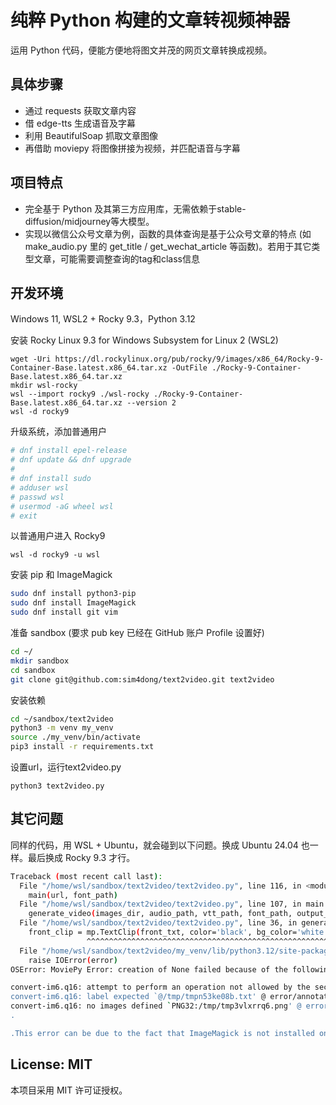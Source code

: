 # 纯粹 Python 构建的文章转视频神器
运用 Python 代码，便能方便地将图文并茂的网页文章转换成视频。

## 具体步骤
- 通过 requests 获取文章内容
- 借 edge-tts 生成语音及字幕
- 利用 BeautifulSoap 抓取文章图像
- 再借助 moviepy 将图像拼接为视频，并匹配语音与字幕

## 项目特点
- 完全基于 Python 及其第三方应用库，无需依赖于stable-diffusion/midjourney等大模型。
- 实现以微信公众号文章为例，函数的具体查询是基于公众号文章的特点 (如 make_audio.py 里的 get_title / get_wechat_article 等函数)。若用于其它类型文章，可能需要调整查询的tag和class信息

## 开发环境
Windows 11, WSL2 + Rocky 9.3，Python 3.12

安装 Rocky Linux 9.3 for Windows Subsystem for Linux 2 (WSL2)

```Windows PowerShell
wget -Uri https://dl.rockylinux.org/pub/rocky/9/images/x86_64/Rocky-9-Container-Base.latest.x86_64.tar.xz -OutFile ./Rocky-9-Container-Base.latest.x86_64.tar.xz
mkdir wsl-rocky
wsl --import rocky9 ./wsl-rocky ./Rocky-9-Container-Base.latest.x86_64.tar.xz --version 2
wsl -d rocky9
```

升级系统，添加普通用户
```bash
# dnf install epel-release
# dnf update && dnf upgrade
#
# dnf install sudo
# adduser wsl
# passwd wsl
# usermod -aG wheel wsl
# exit
```

以普通用户进入 Rocky9
```Windows PowerShell
wsl -d rocky9 -u wsl
```

安装 pip 和 ImageMagick

```bash
sudo dnf install python3-pip
sudo dnf install ImageMagick
sudo dnf install git vim
```

准备 sandbox (要求 pub key 已经在 GitHub 账户 Profile 设置好)

```bash
cd ~/
mkdir sandbox
cd sandbox
git clone git@github.com:sim4dong/text2video.git text2video
```


安装依赖

```bash
cd ~/sandbox/text2video
python3 -m venv my_venv
source ./my_venv/bin/activate
pip3 install -r requirements.txt
```

设置url，运行text2video.py

```
python3 text2video.py
```

## 其它问题
同样的代码，用 WSL + Ubuntu，就会碰到以下问题。换成 Ubuntu 24.04 也一样。最后换成 Rocky 9.3 才行。

```bash
Traceback (most recent call last):
  File "/home/wsl/sandbox/text2video/text2video.py", line 116, in <module>
    main(url, font_path)
  File "/home/wsl/sandbox/text2video/text2video.py", line 107, in main
    generate_video(images_dir, audio_path, vtt_path, font_path, output_path, front_txt, title_txt)
  File "/home/wsl/sandbox/text2video/text2video.py", line 36, in generate_video
    front_clip = mp.TextClip(front_txt, color='black', bg_color='white', font=font_path, align='West', kerning=5, fontsize=18)
                 ^^^^^^^^^^^^^^^^^^^^^^^^^^^^^^^^^^^^^^^^^^^^^^^^^^^^^^^^^^^^^^^^^^^^^^^^^^^^^^^^^^^^^^^^^^^^^^^^^^^^^^^^^^^^^
  File "/home/wsl/sandbox/text2video/my_venv/lib/python3.12/site-packages/moviepy/video/VideoClip.py", line 1146, in __init__
    raise IOError(error)
OSError: MoviePy Error: creation of None failed because of the following error:

convert-im6.q16: attempt to perform an operation not allowed by the security policy `@/tmp/tmpn53ke08b.txt' @ error/property.c/InterpretImageProperties/3771.
convert-im6.q16: label expected `@/tmp/tmpn53ke08b.txt' @ error/annotate.c/GetMultilineTypeMetrics/782.
convert-im6.q16: no images defined `PNG32:/tmp/tmp3vlxrrq6.png' @ error/convert.c/ConvertImageCommand/3234.
.

.This error can be due to the fact that ImageMagick is not installed on your computer, or (for Windows users) that you didn't specify the path to the ImageMagick binary in file conf.py, or that the path you specified is incorrect
```

## License: MIT
本项目采用 MIT 许可证授权。
